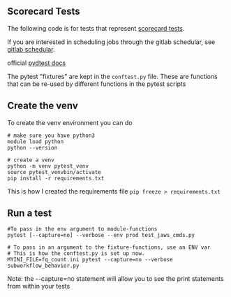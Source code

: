 ## Scorecard Tests
The following code is for tests that represent [scorecard tests](https://docs.google.com/spreadsheets/d/1eBWvk4FSPpbFclTuzu0o77aPAxcZ78C_mVKCnHoMMAo/edit#gid=1435741986).

If you are interested in scheduling jobs through the gitlab schedular, see [gitlab schedular](https://docs.google.com/document/d/1Xd5vF31qNfrbgeFhfu3paXWEBq-2dkpqfHjFCpVAq4o/edit#).

official [pydtest docs](https://docs.pytest.org/en/latest/)

The pytest "fixtures" are kept in the `conftest.py` file.  These are functions that can be re-used by different functions in the pytest scripts

## Create the venv 
To create the venv environment you can do

```
# make sure you have python3
module load python
python --version

# create a venv
python -m venv pytest_venv
source pytest_venvbin/activate
pip install -r requirements.txt
```

This is how I created the requirements file
`pip freeze > requirements.txt`

## Run a test
```
#To pass in the env argument to module-functions
pytest [--capture=no] --verbose --env prod test_jaws_cmds.py

# To pass in an argument to the fixture-functions, use an ENV var
# This is how the conftest.py is set up now.
MYINI_FILE=fq_count.ini pytest --capture=no --verbose subworkflow_behavior.py
```
Note: the --capture=no statement will allow you to see the print statements from within your tests



